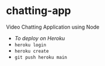 # chatting-app
Video Chatting Application using Node

- *To deploy on Heroku* 
- `heroku login`
- `heroku create`
- `git push heroku main`
